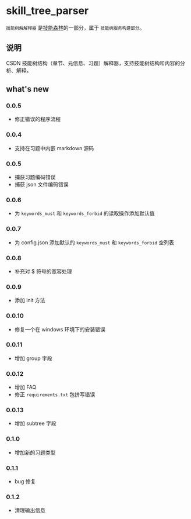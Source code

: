 # skill_tree_parser

`技能树解解释器` 是[技能森林](https://gitcode.net/csdn/skill_tree)的一部分，属于 `技能树服务构建部分`。

## 说明

CSDN 技能树结构（章节、元信息、习题）解释器，支持技能树结构和内容的分析、解释。

## what's new

### 0.0.5

- 修正错误的程序流程

### 0.0.4

- 支持在习题中内嵌 markdown 源码

### 0.0.5

- 捕获习题编码错误
- 捕获 json 文件编码错误

### 0.0.6

- 为 `keywords_must` 和 `keywords_forbid` 的读取操作添加默认值

### 0.0.7

- 为 config.json 添加默认的 `keywords_must` 和 `keywords_forbid` 空列表

### 0.0.8

- 补充对 $ 符号的宽容处理

### 0.0.9

- 添加 init 方法

### 0.0.10

- 修复一个在 windows 环境下的安装错误

### 0.0.11

- 增加 group 字段

### 0.0.12

- 增加 FAQ
- 修正 `requirements.txt` 包拼写错误

### 0.0.13

- 增加 subtree 字段

### 0.1.0

- 增加新的习题类型

### 0.1.1

- bug 修复

### 0.1.2

- 清理输出信息